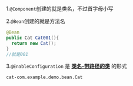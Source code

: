 1.`@Component`创建的就是类名，不过首字母小写

2.`@Bean`创建的就是方法名

```java
@Bean
public Cat Cat001(){
  return new Cat();
}
//就是001
```

3.`@EnableConfiguration` 是 <u>**类名-带路径的类**</u>   的形式

```
cat-com.example.demo.bean.Cat
```